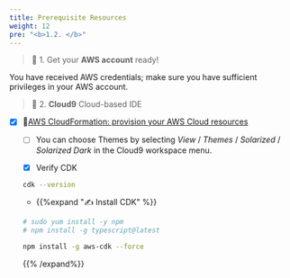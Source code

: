 ```yaml
---
title: Prerequisite Resources
weight: 12
pre: "<b>1.2. </b>"
---
```


> 🎯 1. Get your **AWS account** ready!

You have received AWS credentials; make sure you have sufficient privileges in your AWS account.


> 🎯 2. **Cloud9** Cloud-based IDE

* [x] 🚀[AWS CloudFormation: provision your AWS Cloud resources](https://devops.job4u.io/Modern-Apps/VPC-Cloud9-IDE/index.html)
  * [ ] You can choose Themes by selecting *View* / *Themes* / *Solarized* / *Solarized Dark* in the Cloud9 workspace menu.

  * [x] Verify CDK

  ``` bash
  cdk --version
  ```

  * {{%expand "✍️ Install CDK" %}}
  ```bash
  # sudo yum install -y npm
  # npm install -g typescript@latest
  
  npm install -g aws-cdk --force
  ```
  {{% /expand%}}
